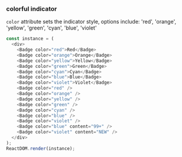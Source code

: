 ### colorful indicator

`color` attribute sets the indicator style, options include: 'red', 'orange', 'yellow', 'green', 'cyan', 'blue', 'violet'

<!--start-code-->

```js
const instance = (
  <div>
    <Badge color="red">Red</Badge>
    <Badge color="orange">Orange</Badge>
    <Badge color="yellow">Yellow</Badge>
    <Badge color="green">Green</Badge>
    <Badge color="cyan">Cyan</Badge>
    <Badge color="blue">Blue</Badge>
    <Badge color="violet">Violet</Badge>
    <Badge color="red" />
    <Badge color="orange" />
    <Badge color="yellow" />
    <Badge color="green" />
    <Badge color="cyan" />
    <Badge color="blue" />
    <Badge color="violet" />
    <Badge color="blue" content="99+" />
    <Badge color="violet" content="NEW" />
  </div>
);
ReactDOM.render(instance);
```

<!--end-code-->
